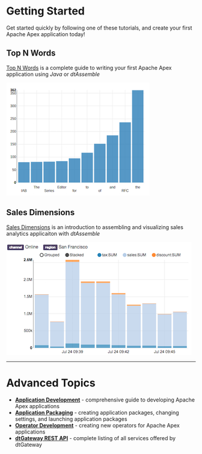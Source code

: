 Getting Started
===============

Get started quickly by following one of these tutorials, and create your first Apache Apex application today!

## Top N Words

[Top N Words](tutorials/topnwords.md) is a complete guide to writing your first Apache Apex application using *Java* or *dtAssemble*

[![TopNWords Preview](tutorials/images/topnwords/preview.png)](tutorials/topnwords.md)

## Sales Dimensions

[Sales Dimensions](tutorials/sales_dimensions.md) is an introduction to assembling and visualizing sales analytics applicaiton with *dtAssemble* 

[![Sales Dimensions Preview](tutorials/images/sales_dimensions/preview.png)](tutorials/sales_dimensions.md)

----

Advanced Topics
===============


- **[Application Development](coming_soon.md)** - comprehensive guide to developing Apache Apex applications
- **[Application Packaging](application_packages.md)** - creating application packages, changing settings, and launching application packages 
- **[Operator Development](coming_soon.md)** - creating new operators for Apache Apex applications
- **[dtGateway REST API](dtgateway_api.md)** - complete listing of all services offered by dtGateway
